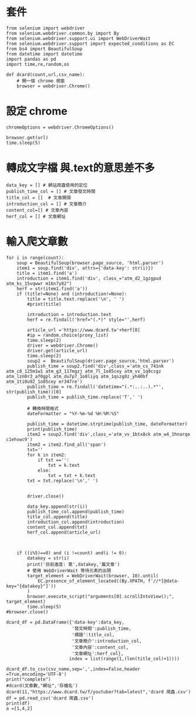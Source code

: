 # 套件
    from selenium import webdriver
    from selenium.webdriver.common.by import By
    from selenium.webdriver.support.ui import WebDriverWait
    from selenium.webdriver.support import expected_conditions as EC
    from bs4 import BeautifulSoup
    from datetime import datetime
    import pandas as pd
    import time,re,random,os

    def dcard(count,url,csv_name):
        # 開一個 chrome 視窗
        browser = webdriver.Chrome()

# 設定 chrome
    chromeOptions = webdriver.ChromeOptions()
    
    browser.get(url)
    time.sleep(5)

# 轉成文字檔 與.text的意思差不多

    data_key = [] # 網站爬蟲使用的定位
    publish_time_col = [] # 文章發文時間
    title_col = []  # 文章開頭
    introduction_col = [] # 文章簡介
    content_col=[] # 文章內容
    herf_col = [] # 文章網址

# 輸入爬文章數
    
    for i in range(count):
        soup = BeautifulSoup(browser.page_source, 'html.parser')
        item1 = soup.find('div', attrs={'data-key': str(i)})
        title = item1.find('a')
        introduction = item1.find('div', class_="atm_d2_1gzgpud atm_ks_15vqwwr m16n7y82")
        herf = str(item1.find('a'))
        if (title!=None) and (introduction!=None):
            title = title.text.replace('\n', ' ')
            #print(title)
    
            introduction = introduction.text
            herf = re.findall('href="(.*)" style="',herf)
    
            article_url ='https://www.dcard.tw'+herf[0]
            #ip = random.choice(proxy_list)
            time.sleep(2)
            driver = webdriver.Chrome()
            driver.get(article_url)
            time.sleep(2)
            soup2 =  BeautifulSoup(driver.page_source,'html.parser')
            publish_time = soup2.find('div',class_='atm_cs_741nk atm_c8_125m1w1 atm_g3_117mgzj atm_7l_1o85cey atm_vv_1q9ccgz atm_lzn0r3_af0gpl atm_du7p7_1o8liyq atm_1qszg8z_yh40bf atm_1ti0u92_1o85cey er347re')
            publish_time = re.findall('datetime="(.*:..:..).*"', str(publish_time))[0]
            publish_time = publish_time.replace('T',' ')
    
            # 轉換時間格式
            dateFormatter = "%Y-%m-%d %H:%M:%S"
    
            publish_time = datetime.strptime(publish_time, dateFormatter)
            print(publish_time)
            item2 = soup2.find('div',class_='atm_vv_1btx8ck atm_w4_1hnarqo c1ehvwc9')
            item2 = item2.find_all('span')
            txt=''
            for k in item2:
                if txt =='':
                    txt = k.text
                else:
                    txt = txt + k.text
            txt = txt.replace('\n',' ')
    
            
            driver.close()
    
            data_key.append(str(i))
            publish_time_col.append(publish_time)
            title_col.append(title)
            introduction_col.append(introduction)
            content_col.append(txt)
            herf_col.append(article_url)
    
        
    
        if ((i%5)==0) and (i !=count) and(i != 0):
            datakey = str(i)
            print('目前進度: 第',datakey,'篇文章')
            # 使用 WebDriverWait 等待元素的出現
            target_element = WebDriverWait(browser, 10).until(
                EC.presence_of_element_located((By.XPATH, f'//*[@data-key="{datakey}"]'))
            )
            browser.execute_script("arguments[0].scrollIntoView();", target_element)
            time.sleep(5)
    #browser.close()
    
    dcard_df = pd.DataFrame({'data-key':data_key,
                             '發文時間':publish_time,
                             '標題':title_col,
                             '文章簡介':introduction_col,
                             '文章內容':content_col,
                             '文章網址':herf_col},
                            index = list(range(1,(len(title_col)+1))))
    
    dcard_df.to_csv(csv_name,sep=',',index=False,header =True,encoding='UTF-8')
    print("complete")
    #dcard(文章數,"網址",'存檔名')
    dcard(11,"https://www.dcard.tw/f/youtuber?tab=latest",'dcard 爬蟲.csv')
    df = pd.read_csv('dcard 爬蟲.csv')
    print(df)
    a =[1,4,2]
